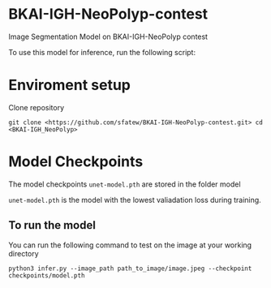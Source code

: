 # BKAI-IGH-NeoPolyp-contest
Image Segmentation Model on BKAI-IGH-NeoPolyp contest

To use this model for inference, run the following script:

# Enviroment setup
Clone repository

 `git clone <https://github.com/sfatew/BKAI-IGH-NeoPolyp-contest.git>
  cd <BKAI-IGH_NeoPolyp>`

# Model Checkpoints

The model checkpoints `unet-model.pth` are stored in the folder model 

`unet-model.pth` is the model with the lowest valiadation loss during training.

## To run the model

You can run the following command to test on the image at your working directory

`python3 infer.py --image_path path_to_image/image.jpeg --checkpoint checkpoints/model.pth`
